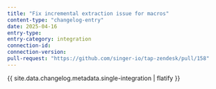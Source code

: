 ```yaml
---
title: "Fix incremental extraction issue for macros"
content-type: "changelog-entry"
date: 2025-04-16
entry-type: 
entry-category: integration
connection-id: 
connection-version: 
pull-request: "https://github.com/singer-io/tap-zendesk/pull/158"
---
```

{{ site.data.changelog.metadata.single-integration | flatify }}